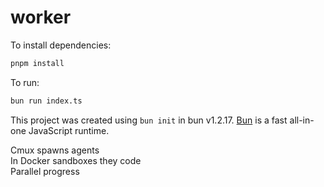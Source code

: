 # worker

To install dependencies:

```bash
pnpm install
```

To run:

```bash
bun run index.ts
```

This project was created using `bun init` in bun v1.2.17. [Bun](https://bun.sh) is a fast all-in-one JavaScript runtime.

Cmux spawns agents  
In Docker sandboxes they code  
Parallel progress
